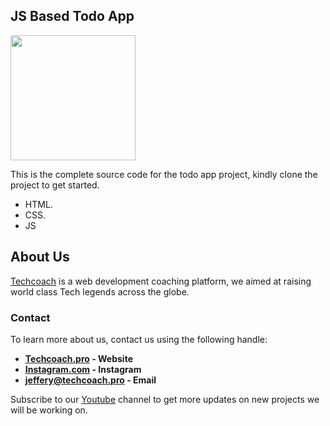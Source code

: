 ## JS Based Todo App
<p align="left">
<img src="./assets/screen.png" width="200">
</p>

This is the complete source code for the todo app project, kindly clone the project to get started.

- HTML.
- CSS.
- JS

## About Us

[Techcoach](https://techcoach.pro) is a web development coaching platform, we aimed at raising world class Tech legends across the globe.

### Contact
To learn more about us, contact us using the following handle:

- **[Techcoach.pro](https://techcoach.pro/) - Website**
- **[Instagram.com](https://instagram.com/techcoach.pro) - Instagram**
- **[jeffery@techcoach.pro](mailto:jeffery@techcoach.pro) - Email**

Subscribe to our [Youtube](https://www.youtube.com/channel/UCs6rn-keO-4tZ0hWMXGzPvw) channel to get more updates on new projects we will be working on.